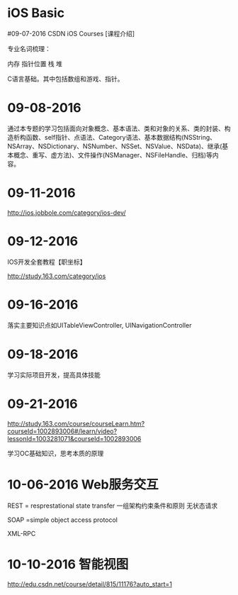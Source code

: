 # iOS Basic


#09-07-2016
CSDN iOS Courses [课程介绍]

专业名词梳理：

内存 指针位置 栈 堆 

C语言基础。其中包括数组和游戏、指针。

# 09-08-2016
通过本专题的学习包括面向对象概念、基本语法、类和对象的关系、类的封装、构造析构函数、self指针、点语法、Category语法、基本数据结构(NSString、NSArray、NSDictionary、NSNumber、NSSet、NSValue、NSData)、继承(基本概念、重写、虚方法)、文件操作(NSManager、NSFileHandle、归档)等内容。

# 09-11-2016

http://ios.jobbole.com/category/ios-dev/

# 09-12-2016 

IOS开发全套教程【职坐标】

http://study.163.com/category/ios

# 09-16-2016 

落实主要知识点如UITableViewController, UINavigationController

# 09-18-2016 

学习实际项目开发，提高具体技能

# 09-21-2016 

http://study.163.com/course/courseLearn.htm?courseId=1002893006#/learn/video?lessonId=1003281071&courseId=1002893006

学习OC基础知识，思考本质的原理

# 10-06-2016 Web服务交互

REST = resprestational state transfer 一组架构约束条件和原则 无状态请求

SOAP =simple object access protocol

XML-RPC

# 10-10-2016 智能视图

http://edu.csdn.net/course/detail/815/11176?auto_start=1
